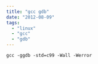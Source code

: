 ```yaml
---
title: "gcc gdb"
date: "2012-08-09"
tags:
  - "linux"
  - "gcc"
  - "gdb"
---
```


`gcc -ggdb -std=c99 -Wall -Werror`
